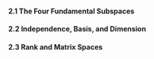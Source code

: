 #### 2.1 The Four Fundamental Subspaces
#### 2.2 Independence, Basis, and Dimension
#### 2.3 Rank and Matrix Spaces